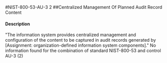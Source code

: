 #NIST-800-53-AU-3 2
##Centralized Management Of Planned Audit Record Content
#### Description
"The information system provides centralized management and configuration of the content to be captured in audit records generated by [Assignment: organization-defined information system components]."
No information found for the combination of standard NIST-800-53 and control AU-3 (2)
